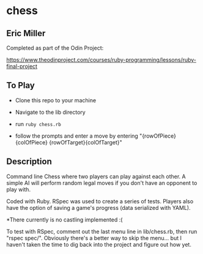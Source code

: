 # chess

## Eric Miller

Completed as part of the Odin Project: 

https://www.theodinproject.com/courses/ruby-programming/lessons/ruby-final-project

## To Play

- Clone this repo to your machine

- Navigate to the lib directory

- run `ruby chess.rb`

- follow the prompts and enter a move by entering "{rowOfPiece}{colOfPiece} {rowOfTarget}{colOfTarget}"

## Description

Command line Chess where two players can play against each other. A simple AI will perform random legal moves if you don't have an opponent to play with. 

Coded with Ruby. RSpec was used to create a series of tests. Players also have the option of saving a game's progress (data serialized with YAML). 

*There currently is no castling implemented :(

To test with RSpec, comment out the last menu line in lib/chess.rb, then run "rspec spec/". Obviously there's a better way to skip the menu... but I haven't taken the time to dig back into the project and figure out how yet.



